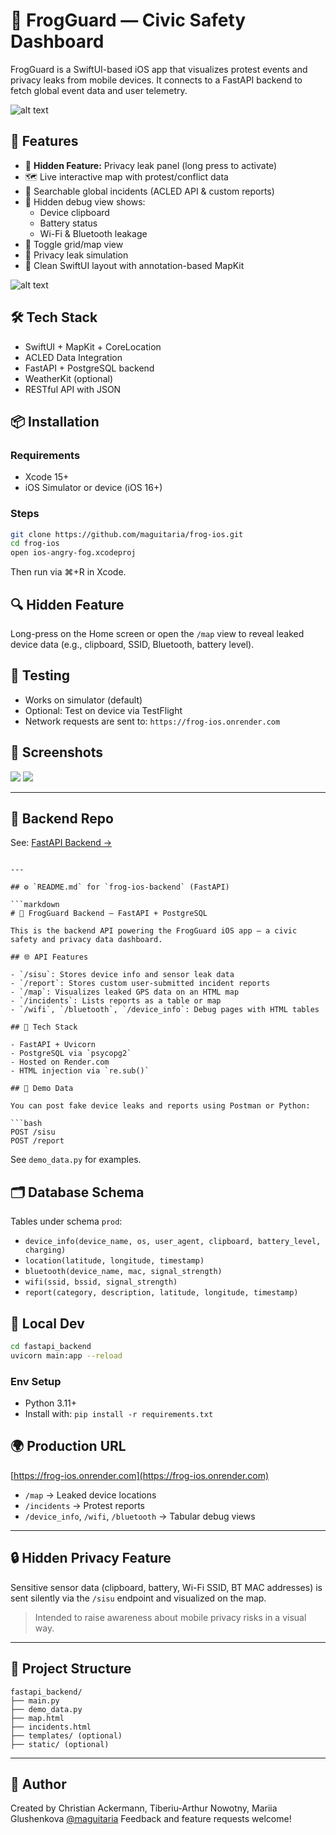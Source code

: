 
# 🐸 FrogGuard — Civic Safety Dashboard

FrogGuard is a SwiftUI-based iOS app that visualizes protest events and privacy leaks from mobile devices. It connects to a FastAPI backend to fetch global event data and user telemetry.

![alt text](../screenshots/Selection.png)
## 📱 Features
- 🔐 **Hidden Feature:** Privacy leak panel (long press to activate)
- 🗺️ Live interactive map with protest/conflict data
- 📍 Searchable global incidents (ACLED API & custom reports)
- 🐸 Hidden debug view shows:
  - Device clipboard
  - Battery status
  - Wi-Fi & Bluetooth leakage
- 🔄 Toggle grid/map view
- 🔐 Privacy leak simulation
- 🎨 Clean SwiftUI layout with annotation-based MapKit

![alt text](../screenshots/Screenshot%202025-05-31%20at%2020.25.26.png)
## 🛠 Tech Stack

- SwiftUI + MapKit + CoreLocation
- ACLED Data Integration
- FastAPI + PostgreSQL backend
- WeatherKit (optional)
- RESTful API with JSON

## 📦 Installation

### Requirements
- Xcode 15+
- iOS Simulator or device (iOS 16+)

### Steps

```bash
git clone https://github.com/maguitaria/frog-ios.git
cd frog-ios
open ios-angry-fog.xcodeproj
````

Then run via ⌘+R in Xcode.

## 🔍 Hidden Feature

Long-press on the Home screen or open the `/map` view to reveal leaked device data (e.g., clipboard, SSID, Bluetooth, battery level).

## 🧪 Testing

* Works on simulator (default)
* Optional: Test on device via TestFlight
* Network requests are sent to: `https://frog-ios.onrender.com`

## 📸 Screenshots

![](../screenshots/Simulator%20Screenshot%20-%20iPhone%2016%20Pro%20-%202025-05-24%20at%2014.10.55.png)
![](../screenshots/Simulator%20Screenshot%20-%20iPhone%2016%20Pro%20-%202025-05-24%20at%2014.11.44.png)

---

## 🤖 Backend Repo

See: [FastAPI Backend →](https://github.com/maguitaria/frog-ios-backend)

````

---

## ⚙️ `README.md` for `frog-ios-backend` (FastAPI)

```markdown
# 🐸 FrogGuard Backend – FastAPI + PostgreSQL

This is the backend API powering the FrogGuard iOS app — a civic safety and privacy data dashboard.

## 🌐 API Features

- `/sisu`: Stores device info and sensor leak data
- `/report`: Stores custom user-submitted incident reports
- `/map`: Visualizes leaked GPS data on an HTML map
- `/incidents`: Lists reports as a table or map
- `/wifi`, `/bluetooth`, `/device_info`: Debug pages with HTML tables

## 💾 Tech Stack

- FastAPI + Uvicorn
- PostgreSQL via `psycopg2`
- Hosted on Render.com
- HTML injection via `re.sub()`

## 🧪 Demo Data

You can post fake device leaks and reports using Postman or Python:

```bash
POST /sisu
POST /report
````

See `demo_data.py` for examples.

## 🗂 Database Schema

Tables under schema `prod`:

* `device_info(device_name, os, user_agent, clipboard, battery_level, charging)`
* `location(latitude, longitude, timestamp)`
* `bluetooth(device_name, mac, signal_strength)`
* `wifi(ssid, bssid, signal_strength)`
* `report(category, description, latitude, longitude, timestamp)`

## 🚀 Local Dev

```bash
cd fastapi_backend
uvicorn main:app --reload
```

### Env Setup

* Python 3.11+
* Install with: `pip install -r requirements.txt`

## 🌍 Production URL

[https://frog-ios.onrender.com](https://frog-ios.onrender.com)

* `/map` → Leaked device locations
* `/incidents` → Protest reports
* `/device_info`, `/wifi`, `/bluetooth` → Tabular debug views

---

## 🔒 Hidden Privacy Feature

Sensitive sensor data (clipboard, battery, Wi-Fi SSID, BT MAC addresses) is sent silently via the `/sisu` endpoint and visualized on the map.

> Intended to raise awareness about mobile privacy risks in a visual way.

---

## 📁 Project Structure

```
fastapi_backend/
├── main.py
├── demo_data.py
├── map.html
├── incidents.html
├── templates/ (optional)
├── static/ (optional)
```

---

## 🧠 Author

Created by Christian Ackermann, Tiberiu-Arthur Nowotny, Mariia Glushenkova [@maguitaria](https://github.com/maguitaria)
Feedback and feature requests welcome!
